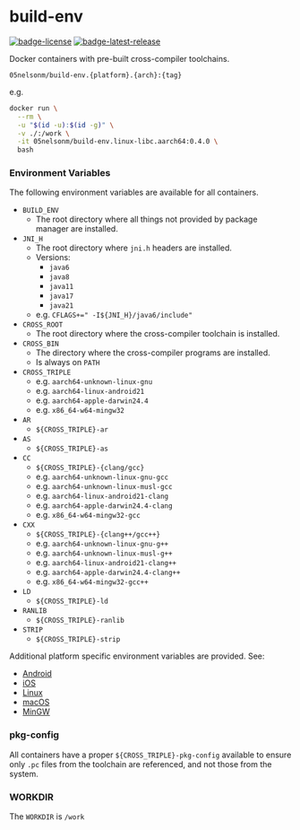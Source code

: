# build-env

[![badge-license]][url-license]
[![badge-latest-release]][url-latest-release]

Docker containers with pre-built cross-compiler toolchains.

`05nelsonm/build-env.{platform}.{arch}:{tag}`

e.g.
```sh
docker run \
  --rm \
  -u "$(id -u):$(id -g)" \
  -v ./:/work \
  -it 05nelsonm/build-env.linux-libc.aarch64:0.4.0 \
  bash
```

### Environment Variables

The following environment variables are available for all containers.

- `BUILD_ENV`
    - The root directory where all things not provided by package manager are installed.
- `JNI_H`
    - The root directory where `jni.h` headers are installed.
    - Versions:
        - `java6`
        - `java8`
        - `java11`
        - `java17`
        - `java21`
    - e.g. `CFLAGS+=" -I${JNI_H}/java6/include"`
- `CROSS_ROOT`
    - The root directory where the cross-compiler toolchain is installed.
- `CROSS_BIN`
    - The directory where the cross-compiler programs are installed.
    - Is always on `PATH`
- `CROSS_TRIPLE`
    - e.g. `aarch64-unknown-linux-gnu`
    - e.g. `aarch64-linux-android21`
    - e.g. `aarch64-apple-darwin24.4`
    - e.g. `x86_64-w64-mingw32`
- `AR`
    - `${CROSS_TRIPLE}-ar`
- `AS`
    - `${CROSS_TRIPLE}-as`
- `CC`
    - `${CROSS_TRIPLE}-{clang/gcc}`
    - e.g. `aarch64-unknown-linux-gnu-gcc`
    - e.g. `aarch64-unknown-linux-musl-gcc`
    - e.g. `aarch64-linux-android21-clang`
    - e.g. `aarch64-apple-darwin24.4-clang`
    - e.g. `x86_64-w64-mingw32-gcc`
- `CXX`
    - `${CROSS_TRIPLE}-{clang++/gcc++}`
    - e.g. `aarch64-unknown-linux-gnu-g++`
    - e.g. `aarch64-unknown-linux-musl-g++`
    - e.g. `aarch64-linux-android21-clang++`
    - e.g. `aarch64-apple-darwin24.4-clang++`
    - e.g. `x86_64-w64-mingw32-gcc++`
- `LD`
    - `${CROSS_TRIPLE}-ld`
- `RANLIB`
    - `${CROSS_TRIPLE}-ranlib`
- `STRIP`
    - `${CROSS_TRIPLE}-strip`

Additional platform specific environment variables are provided. See:
- [Android](src/android/README.md)
- [iOS](src/ios/README.md)
- [Linux](src/linux/README.md)
- [macOS](src/macos/README.md)
- [MinGW](src/mingw/README.md)

### pkg-config

All containers have a proper `${CROSS_TRIPLE}-pkg-config` available to ensure 
only `.pc` files from the toolchain are referenced, and not those from the system.

### WORKDIR

The `WORKDIR` is `/work`

[badge-latest-release]: https://img.shields.io/badge/latest--release-0.4.0-blue.svg?style=flat
[badge-license]: https://img.shields.io/badge/license-Apache%20License%202.0-blue.svg?style=flat

[url-latest-release]: https://github.com/05nelsonm/build-env/releases/latest
[url-license]: https://www.apache.org/licenses/LICENSE-2.0
